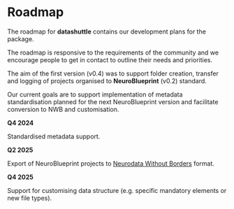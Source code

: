 # Roadmap

The roadmap for **datashuttle**
contains our development plans for the package.

The roadmap is responsive to the requirements
of the community and we encourage people to get in
contact to outline their needs and priorities.

The aim of the first version (v0.4) was to support folder
creation, transfer and logging of projects organised to
**NeuroBlueprint** (v0.2) standard.

Our current goals are to support implementation
of metadata standardisation planned for the next
NeuroBlueprint version and facilitate conversion to NWB and customisation.

**Q4 2024**

Standardised metadata support.

**Q2 2025**

Export of NeuroBlueprint projects to [Neurodata Without Borders](https://www.nwb.org/) format.

**Q4 2025**

Support for customising data structure (e.g. specific mandatory elements or new file types).

